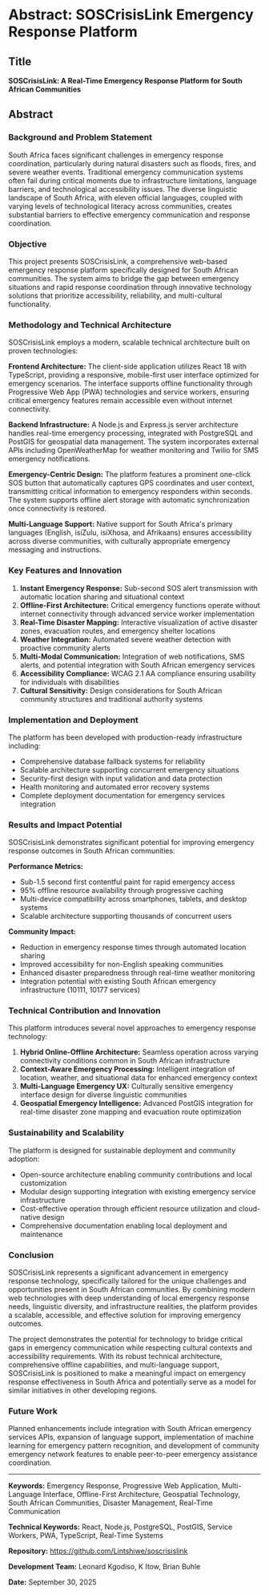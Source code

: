 # Abstract: SOSCrisisLink Emergency Response Platform

## Title
**SOSCrisisLink: A Real-Time Emergency Response Platform for South African Communities**

## Abstract

### Background and Problem Statement

South Africa faces significant challenges in emergency response coordination, particularly during natural disasters such as floods, fires, and severe weather events. Traditional emergency communication systems often fail during critical moments due to infrastructure limitations, language barriers, and technological accessibility issues. The diverse linguistic landscape of South Africa, with eleven official languages, coupled with varying levels of technological literacy across communities, creates substantial barriers to effective emergency communication and response coordination.

### Objective

This project presents SOSCrisisLink, a comprehensive web-based emergency response platform specifically designed for South African communities. The system aims to bridge the gap between emergency situations and rapid response coordination through innovative technology solutions that prioritize accessibility, reliability, and multi-cultural functionality.

### Methodology and Technical Architecture

SOSCrisisLink employs a modern, scalable technical architecture built on proven technologies:

**Frontend Architecture:** The client-side application utilizes React 18 with TypeScript, providing a responsive, mobile-first user interface optimized for emergency scenarios. The interface supports offline functionality through Progressive Web App (PWA) technologies and service workers, ensuring critical emergency features remain accessible even without internet connectivity.

**Backend Infrastructure:** A Node.js and Express.js server architecture handles real-time emergency processing, integrated with PostgreSQL and PostGIS for geospatial data management. The system incorporates external APIs including OpenWeatherMap for weather monitoring and Twilio for SMS emergency notifications.

**Emergency-Centric Design:** The platform features a prominent one-click SOS button that automatically captures GPS coordinates and user context, transmitting critical information to emergency responders within seconds. The system supports offline alert storage with automatic synchronization once connectivity is restored.

**Multi-Language Support:** Native support for South Africa's primary languages (English, isiZulu, isiXhosa, and Afrikaans) ensures accessibility across diverse communities, with culturally appropriate emergency messaging and instructions.

### Key Features and Innovation

1. **Instant Emergency Response:** Sub-second SOS alert transmission with automatic location sharing and situational context
2. **Offline-First Architecture:** Critical emergency functions operate without internet connectivity through advanced service worker implementation
3. **Real-Time Disaster Mapping:** Interactive visualization of active disaster zones, evacuation routes, and emergency shelter locations
4. **Weather Integration:** Automated severe weather detection with proactive community alerts
5. **Multi-Modal Communication:** Integration of web notifications, SMS alerts, and potential integration with South African emergency services
6. **Accessibility Compliance:** WCAG 2.1 AA compliance ensuring usability for individuals with disabilities
7. **Cultural Sensitivity:** Design considerations for South African community structures and traditional authority systems

### Implementation and Deployment

The platform has been developed with production-ready infrastructure including:
- Comprehensive database fallback systems for reliability
- Scalable architecture supporting concurrent emergency situations
- Security-first design with input validation and data protection
- Health monitoring and automated error recovery systems
- Complete deployment documentation for emergency services integration

### Results and Impact Potential

SOSCrisisLink demonstrates significant potential for improving emergency response outcomes in South African communities:

**Performance Metrics:**
- Sub-1.5 second first contentful paint for rapid emergency access
- 95% offline resource availability through progressive caching
- Multi-device compatibility across smartphones, tablets, and desktop systems
- Scalable architecture supporting thousands of concurrent users

**Community Impact:**
- Reduction in emergency response times through automated location sharing
- Improved accessibility for non-English speaking communities
- Enhanced disaster preparedness through real-time weather monitoring
- Integration potential with existing South African emergency infrastructure (10111, 10177 services)

### Technical Contribution and Innovation

This platform introduces several novel approaches to emergency response technology:

1. **Hybrid Online-Offline Architecture:** Seamless operation across varying connectivity conditions common in South African infrastructure
2. **Context-Aware Emergency Processing:** Intelligent integration of location, weather, and situational data for enhanced emergency context
3. **Multi-Language Emergency UX:** Culturally sensitive emergency interface design for diverse linguistic communities
4. **Geospatial Emergency Intelligence:** Advanced PostGIS integration for real-time disaster zone mapping and evacuation route optimization

### Sustainability and Scalability

The platform is designed for sustainable deployment and community adoption:
- Open-source architecture enabling community contributions and local customization
- Modular design supporting integration with existing emergency service infrastructure
- Cost-effective operation through efficient resource utilization and cloud-native design
- Comprehensive documentation enabling local deployment and maintenance

### Conclusion

SOSCrisisLink represents a significant advancement in emergency response technology, specifically tailored for the unique challenges and opportunities present in South African communities. By combining modern web technologies with deep understanding of local emergency response needs, linguistic diversity, and infrastructure realities, the platform provides a scalable, accessible, and effective solution for improving emergency outcomes.

The project demonstrates the potential for technology to bridge critical gaps in emergency communication while respecting cultural contexts and accessibility requirements. With its robust technical architecture, comprehensive offline capabilities, and multi-language support, SOSCrisisLink is positioned to make a meaningful impact on emergency response effectiveness in South Africa and potentially serve as a model for similar initiatives in other developing regions.

### Future Work

Planned enhancements include integration with South African emergency services APIs, expansion of language support, implementation of machine learning for emergency pattern recognition, and development of community emergency network features to enable peer-to-peer emergency assistance coordination.

---

**Keywords:** Emergency Response, Progressive Web Application, Multi-Language Interface, Offline-First Architecture, Geospatial Technology, South African Communities, Disaster Management, Real-Time Communication

**Technical Keywords:** React, Node.js, PostgreSQL, PostGIS, Service Workers, PWA, TypeScript, Real-Time Systems

**Repository:** https://github.com/Lintshiwe/soscrisislink

**Development Team:** Leonard Kgodiso, K Itow, Brian Buhle

**Date:** September 30, 2025